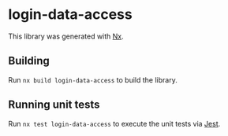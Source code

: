 # login-data-access

This library was generated with [Nx](https://nx.dev).

## Building

Run `nx build login-data-access` to build the library.

## Running unit tests

Run `nx test login-data-access` to execute the unit tests via [Jest](https://jestjs.io).
